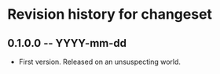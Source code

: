# Revision history for changeset

## 0.1.0.0 -- YYYY-mm-dd

* First version. Released on an unsuspecting world.
